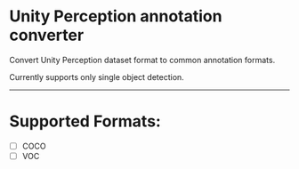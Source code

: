 # Unity Perception annotation converter

Convert Unity Perception dataset format to common annotation formats.

Currently supports only single object detection.

---

# Supported Formats:

- [ ] COCO
- [ ] VOC
